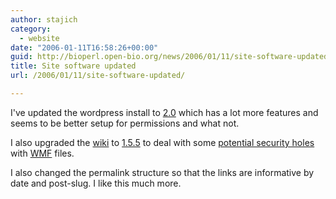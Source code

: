 ```yaml
---
author: stajich
category:
  - website
date: "2006-01-11T16:58:26+00:00"
guid: http://bioperl.open-bio.org/news/2006/01/11/site-software-updated/
title: Site software updated
url: /2006/01/11/site-software-updated/

---
```

I've updated the wordpress install to [2.0](http://wordpress.org/development/2005/12/wp2/) which has a lot more features and seems to be better setup for permissions and what not.

I also upgraded the [wiki](/wiki) to [1.5.5](http://www.mediawiki.org/wiki/MediaWiki) to deal with some [potential security holes](http://en.wikipedia.org/wiki/Windows_Metafile_vulnerability) with [WMF](http://en.wikipedia.org/wiki/Windows_Metafile) files.

I also changed the permalink structure so that the links are informative by date and post-slug. I like this much more.
